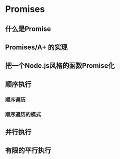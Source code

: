 # Promises
## 什么是Promise
## Promises/A+ 的实现
## 把一个Node.js风格的函数Promise化
## 顺序执行
### 顺序遍历
### 顺序遍历的模式
## 并行执行
## 有限的平行执行


